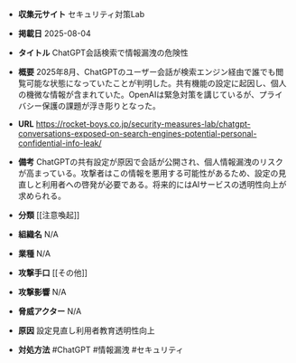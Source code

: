 - **収集元サイト**
セキュリティ対策Lab

- **掲載日**
2025-08-04

- **タイトル**
ChatGPT会話検索で情報漏洩の危険性

- **概要**
2025年8月、ChatGPTのユーザー会話が検索エンジン経由で誰でも閲覧可能な状態になっていたことが判明した。共有機能の設定に起因し、個人の機微な情報が含まれていた。OpenAIは緊急対策を講じているが、プライバシー保護の課題が浮き彫りとなった。

- **URL**
https://rocket-boys.co.jp/security-measures-lab/chatgpt-conversations-exposed-on-search-engines-potential-personal-confidential-info-leak/

- **備考**
ChatGPTの共有設定が原因で会話が公開され、個人情報漏洩のリスクが高まっている。攻撃者はこの情報を悪用する可能性があるため、設定の見直しと利用者への啓発が必要である。将来的にはAIサービスの透明性向上が求められる。

- **分類**
[[注意喚起]]

- **組織名**
N/A

- **業種**
N/A

- **攻撃手口**
[[その他]]

- **攻撃影響**
N/A

- **脅威アクター**
N/A

- **原因**
設定見直し利用者教育透明性向上

- **対処方法**
#ChatGPT #情報漏洩 #セキュリティ
